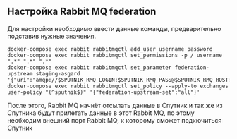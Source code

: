 ## Настройка Rabbit MQ federation

Для настройки необходимо ввести данные команды, предварительно подставив нужные значения.
```
docker-compose exec rabbit rabbitmqctl add_user username password
docker-compose exec rabbit rabbitmqctl set_permissions -p / username ".*" ".*" ".*"
docker-compose exec rabbit rabbitmqctl set_parameter federation-upstream staging-asgard '{"uri":"amqp://$SPUTNIK_RMQ_LOGIN:$SPUTNIK_RMQ_PASS@$SPUTNIK_RMQ_HOST:$
docker-compose exec rabbit rabbitmqctl set_policy --apply-to exchanges user-policy "(^sputnik$)" '{"federation-upstream-set":"all"}'
```

После этого, Rabbit MQ начнёт отсылать данные в Спутник и так же из Спутника будут прилетать данные в этот Rabbit MQ, по этому необходим внешний порт Rabbit MQ, к которому сможет подкючиться Спутник
